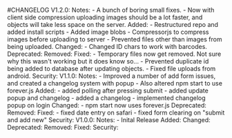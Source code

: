 #CHANGELOG
V1.2.0:
    Notes:
      - A bunch of boring small fixes.
      - Now with client side compression uploading images should be a lot faster, and objects will take less space on the server.
    Added:
      - Restructured repo and added install scripts
      - Added image blobs
      - Compressorjs to compress images before uploading to server
      - Prevented files other than images from being uploaded.
    Changed:
      - Changed ID chars to work with barcodes.
    Deprecated:
    Removed:
    Fixed:
      - Temporary files now get removed. Not sure why this wasn't working but it does know so...
      - Prevented duplicate id being added to database after updating objects.
      - Fixed file uploads from android.
    Security:
V1.1.0:
    Notes:
      - Improved a number of add form issues, and created a changelog system with popup
      - Also altered npm start to use forever.js
    Added:
      - added polling after pressing submit
      - added update popup and changelog
      - added a changelog
      - implemented changelog popup on login
    Changed:
      - npm start now uses forever.js
    Deprecated:
    Removed:
    Fixed:
      - fixed date entry on safari
      - fixed form clearing on "submit and add new"
    Security:
V1.0.0:
  Notes:
    - Inital Release
  Added:
  Changed:
  Deprecated:
  Removed:
  Fixed:
  Security:
